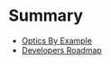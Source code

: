 # Summary

- [Optics By Example](./OpticsByExample.md)
- [Developers Roadmap](./DevelopersRoadmap.md)
